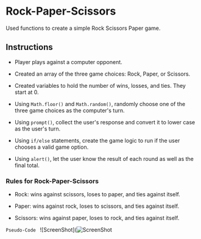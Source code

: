 # Rock-Paper-Scissors

Used functions to create a simple Rock Scissors Paper game.

## Instructions

*  Player plays against a computer opponent. 

  * Created an array of the three game choices: Rock, Paper, or Scissors.

  * Created variables to hold the number of wins, losses, and ties. They start at 0.

  * Using `Math.floor()` and `Math.random()`, randomly choose one of the three game choices as the computer's turn.

  * Using `prompt()`, collect the user's response and convert it to lower case as the user's turn.

  * Using `if/else` statements, create the game logic to run if the user chooses a valid game option. 

  * Using `alert()`, let the user know the result of each round as well as the final total.

### Rules for Rock-Paper-Scissors

* Rock: wins against scissors, loses to paper, and ties against itself.

* Paper: wins against rock, loses to scissors, and ties against itself.

* Scissors: wins against paper, loses to rock, and ties against itself.

```Pseudo-Code ```
![ScreenShot](![ScreenShot](https://user-images.githubusercontent.com/88345845/152666747-744e376a-c83b-4c7a-abb9-07b104bfcef0.png)

